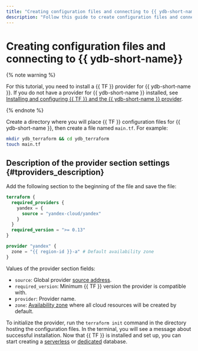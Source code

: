 ```yaml
---
title: "Creating configuration files and connecting to {{ ydb-short-name }}"
description: "Follow this guide to create configuration files and connect to {{ ydb-short-name }}."
---
```


# Creating configuration files and connecting to {{ ydb-short-name}}

{% note warning %}

For this tutorial, you need to install a {{ TF }} provider for {{ ydb-short-name }}. If you do not have a provider for {{ ydb-short-name }} installed, see [Installing and configuring {{ TF }} and the {{ ydb-short-name }} provider](./install.md).

{% endnote %}

Create a directory where you will place {{ TF }} configuration files for {{ ydb-short-name }}, then create a file named `main.tf`. For example:
```bash
mkdir ydb_terraform && cd ydb_terraform
touch main.tf
```

## Description of the provider section settings {#tproviders_description}

Add the following section to the beginning of the file and save the file:

```tf
terraform {
  required_providers {
    yandex = {
      source = "yandex-cloud/yandex"
    }
  }
  required_version = ">= 0.13"
}

provider "yandex" {
  zone = "{{ region-id }}-a" # Default availability zone
}
```

Values of the provider section fields:
* `source`: Global provider [source address](https://developer.hashicorp.com/terraform/language/providers/requirements#source-addresses).
* `required_version`: Minimum {{ TF }} version the provider is compatible with.
* `provider`: Provider name.
* `zone`: [Availability zone](../../overview/concepts/geo-scope.md) where all cloud resources will be created by default.

To initialize the provider, run the `terraform init` command in the directory hosting the configuration files. In the terminal, you will see a message about successful installation. Now that {{ TF }} is installed and set up, you can start creating a [serverless](./serverless-database.md) or [dedicated](./dedicated-database.md) database.
